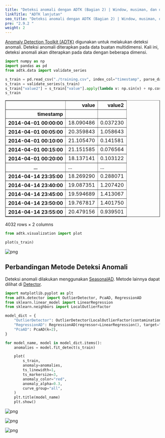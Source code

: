 ```yaml
---
title: "Deteksi anomali dengan ADTK (Bagian 2) | Window, musiman, dan detektor kompleks"
linkTitle: "ADTK lanjutan"
seo_title: "Deteksi anomali dengan ADTK (Bagian 2) | Window, musiman, dan detektor kompleks"
pre: "2.9.2 "
weight: 2
---
```


[Anomaly Detection Toolkit (ADTK)](https://adtk.readthedocs.io/en/stable/index.html) digunakan untuk melakukan deteksi anomali. Deteksi anomali diterapkan pada data buatan multidimensi. Kali ini, deteksi anomali akan diterapkan pada data dengan beberapa dimensi.



```python
import numpy as np
import pandas as pd
from adtk.data import validate_series

s_train = pd.read_csv("./training.csv", index_col="timestamp", parse_dates=True)
s_train = validate_series(s_train)
s_train["value2"] = s_train["value"].apply(lambda v: np.sin(v) + np.cos(v))
s_train
```




<div>
<style scoped>
    .dataframe tbody tr th:only-of-type {
        vertical-align: middle;
    }

    .dataframe tbody tr th {
        vertical-align: top;
    }

    .dataframe thead th {
        text-align: right;
    }
</style>
<table border="1" class="dataframe">
  <thead>
    <tr style="text-align: right;">
      <th></th>
      <th>value</th>
      <th>value2</th>
    </tr>
    <tr>
      <th>timestamp</th>
      <th></th>
      <th></th>
    </tr>
  </thead>
  <tbody>
    <tr>
      <th>2014-04-01 00:00:00</th>
      <td>18.090486</td>
      <td>0.037230</td>
    </tr>
    <tr>
      <th>2014-04-01 00:05:00</th>
      <td>20.359843</td>
      <td>1.058643</td>
    </tr>
    <tr>
      <th>2014-04-01 00:10:00</th>
      <td>21.105470</td>
      <td>0.141581</td>
    </tr>
    <tr>
      <th>2014-04-01 00:15:00</th>
      <td>21.151585</td>
      <td>0.076564</td>
    </tr>
    <tr>
      <th>2014-04-01 00:20:00</th>
      <td>18.137141</td>
      <td>0.103122</td>
    </tr>
    <tr>
      <th>...</th>
      <td>...</td>
      <td>...</td>
    </tr>
    <tr>
      <th>2014-04-14 23:35:00</th>
      <td>18.269290</td>
      <td>0.288071</td>
    </tr>
    <tr>
      <th>2014-04-14 23:40:00</th>
      <td>19.087351</td>
      <td>1.207420</td>
    </tr>
    <tr>
      <th>2014-04-14 23:45:00</th>
      <td>19.594689</td>
      <td>1.413067</td>
    </tr>
    <tr>
      <th>2014-04-14 23:50:00</th>
      <td>19.767817</td>
      <td>1.401750</td>
    </tr>
    <tr>
      <th>2014-04-14 23:55:00</th>
      <td>20.479156</td>
      <td>0.939501</td>
    </tr>
  </tbody>
</table>
<p>4032 rows × 2 columns</p>
</div>




```python
from adtk.visualization import plot

plot(s_train)
```


    
![png](/images/basic/anomaly/adtk2_files/adtk2_2_1.png)
    


## Perbandingan Metode Deteksi Anomali

Deteksi anomali dilakukan menggunakan [SeasonalAD](https://adtk.readthedocs.io/en/stable/notebooks/demo.html?highlight=SeasonalAD#SeasonalAD). Metode lainnya dapat dilihat di [Detector](https://adtk.readthedocs.io/en/stable/notebooks/demo.html?highlight=SeasonalAD#Detector).



```python
import matplotlib.pyplot as plt
from adtk.detector import OutlierDetector, PcaAD, RegressionAD
from sklearn.linear_model import LinearRegression
from sklearn.neighbors import LocalOutlierFactor

model_dict = {
    "OutlierDetector": OutlierDetector(LocalOutlierFactor(contamination=0.05)),
    "RegressionAD": RegressionAD(regressor=LinearRegression(), target="value2", c=3.0),
    "PcaAD": PcaAD(k=2),
}

for model_name, model in model_dict.items():
    anomalies = model.fit_detect(s_train)

    plot(
        s_train,
        anomaly=anomalies,
        ts_linewidth=1,
        ts_markersize=3,
        anomaly_color="red",
        anomaly_alpha=0.3,
        curve_group="all",
    )
    plt.title(model_name)
    plt.show()
```
    


    
![png](/images/basic/anomaly/adtk2_files/adtk2_4_1.png)
    
    


    
![png](/images/basic/anomaly/adtk2_files/adtk2_4_3.png)
    

    
![png](/images/basic/anomaly/adtk2_files/adtk2_4_5.png)
    

